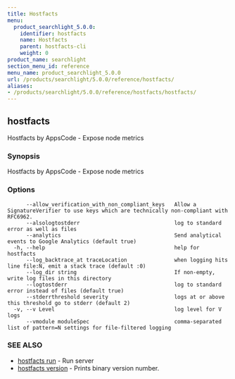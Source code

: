 ```yaml
---
title: Hostfacts
menu:
  product_searchlight_5.0.0:
    identifier: hostfacts
    name: Hostfacts
    parent: hostfacts-cli
    weight: 0
product_name: searchlight
section_menu_id: reference
menu_name: product_searchlight_5.0.0
url: /products/searchlight/5.0.0/reference/hostfacts/
aliases:
- /products/searchlight/5.0.0/reference/hostfacts/hostfacts/
---
```


## hostfacts

Hostfacts by AppsCode - Expose node metrics

### Synopsis

Hostfacts by AppsCode - Expose node metrics

### Options

```
      --allow_verification_with_non_compliant_keys   Allow a SignatureVerifier to use keys which are technically non-compliant with RFC6962.
      --alsologtostderr                              log to standard error as well as files
      --analytics                                    Send analytical events to Google Analytics (default true)
  -h, --help                                         help for hostfacts
      --log_backtrace_at traceLocation               when logging hits line file:N, emit a stack trace (default :0)
      --log_dir string                               If non-empty, write log files in this directory
      --logtostderr                                  log to standard error instead of files (default true)
      --stderrthreshold severity                     logs at or above this threshold go to stderr (default 2)
  -v, --v Level                                      log level for V logs
      --vmodule moduleSpec                           comma-separated list of pattern=N settings for file-filtered logging
```

### SEE ALSO

* [hostfacts run](/products/searchlight/5.0.0/reference/hostfacts/hostfacts_run)	 - Run server
* [hostfacts version](/products/searchlight/5.0.0/reference/hostfacts/hostfacts_version)	 - Prints binary version number.


